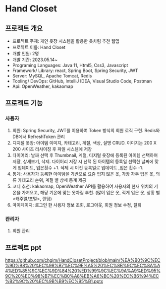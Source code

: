 # Hand Closet

## 프로젝트 개요
- 프로젝트 주제: 개인 옷장 시스템을 활용한 옷차림 추천 웹앱
- 프로젝트 이름: Hand Closet
- 개발 인원: 2명
- 개발 기간: 2023.05.14~
- Programing Languages: Java 11, Html5, Css3, Javascript
- Framework/ Library: react, Spring Boot, Spring Security, JWT
- Server: MySQL, Apache Tomcat, Redis
- Tooling/ DevOps: GitHub, IntelliJ IDEA, Visual Studio Code, Postman 
- Api: OpenWeather, kakaomap

## 프로젝트 기능
### 사용자
1.  회원: Spring Security, JWT를 이용하여 Token 방식의 회원 로직 구현. Redis와 DB에서 RefreshToken 관리
2.  디지털 옷장: 아이템 이미지, 카테고리, 계절, 색상, 설명 CRUD. 이미지는 200 X 200 사이즈 리사이징 후 파일 시스템에 저장
3.  다이어리: 날짜 선택 후 Thumbnail, 계절, 디지털 옷장에 등록된 아이템 선택하여 저장, 상세보기, 삭제. 다이어리 저장 시 선택 된 아이템의 등록일 선택한 날짜에 맞게 업데이트, 입은횟수 +1. 삭제 시 이전 등록일로 업데이트 ,입은 횟수 -1.
4.  통계: 사용자가 등록한 아이템을 기반으로 요즘 입지 않은 옷, 가장 자주 입은 옷, 의류 카테고리 순위, 계절 별 상세 통계 제공
5.  코디 추천: kakaomap, OpenWeather API를 활용하여 사용자의 현재 위치의 기온을 가져오고, 해당 기온에 맞는 옷차림 추천. (많이 입은 옷, 적게 입은 옷, 상황 별<캐주얼/포멀>, 랜덤)  
6.  마이페이지: 로그인 한 사용자 정보 조회, 로그아웃, 회원 정보 수정, 탈퇴   
### 관리자
1. 회원 관리


## 프로젝트 ppt
https://github.com/chgim/HandClosetProject/blob/main/%EA%B0%9C%EC%9D%B8%20%EC%98%B7%EC%9E%A5%20%EC%8B%9C%EC%8A%A4%ED%85%9C%EC%9D%84%20%ED%99%9C%EC%9A%A9%ED%95%9C%20%EC%98%B7%EC%B0%A8%EB%A6%BC%20%EC%B6%94%EC%B2%9C%20%EC%9B%B9%EC%95%B1.pptx


